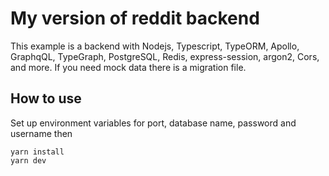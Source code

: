 # My version of reddit backend
This example is a backend with Nodejs, Typescript, TypeORM, Apollo, GraphqQL, TypeGraph, PostgreSQL, Redis, express-session, argon2, Cors, and more. 
If you need mock data there is a migration file.
## How to use
Set up environment variables for port, database name, password and username then
```
yarn install
yarn dev
``` 